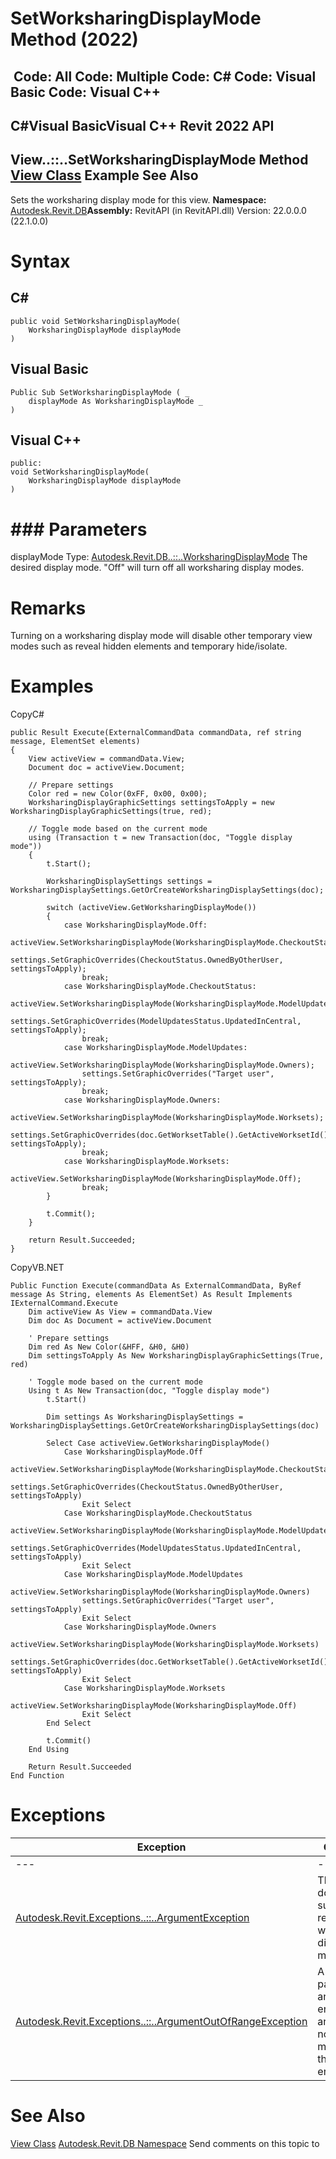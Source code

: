 # SetWorksharingDisplayMode Method (2022)

﻿
 Code: All Code: Multiple Code: C# Code: Visual Basic Code: Visual C++   
---  
C#Visual BasicVisual C++
Revit 2022 API  
---  
View..::..SetWorksharingDisplayMode Method   
[View Class](fb92a4e7-f3a7-ef14-e631-342179b18de9.md "View Class") Example See Also  
---  
Sets the worksharing display mode for this view. 
**Namespace:** [Autodesk.Revit.DB](87546ba7-461b-c646-cbb1-2cb8f5bff8b2.md "Autodesk.Revit.DB Namespace")**Assembly:** RevitAPI (in RevitAPI.dll) Version: 22.0.0.0 (22.1.0.0)
# Syntax
C#  
---  
```text
public void SetWorksharingDisplayMode(
	WorksharingDisplayMode displayMode
)
```
  
Visual Basic  
---  
```text
Public Sub SetWorksharingDisplayMode ( _
	displayMode As WorksharingDisplayMode _
)
```
  
Visual C++  
---  
```text
public:
void SetWorksharingDisplayMode(
	WorksharingDisplayMode displayMode
)
```
  
# ### Parameters
displayMode
    Type: [Autodesk.Revit.DB..::..WorksharingDisplayMode](c23cfd1d-b3d9-0c27-09b0-3ef08b6a87be.md "WorksharingDisplayMode Enumeration") The desired display mode. "Off" will turn off all worksharing display modes. 
# Remarks
Turning on a worksharing display mode will disable other temporary view modes such as reveal hidden elements and temporary hide/isolate. 
# Examples
CopyC#
```text
public Result Execute(ExternalCommandData commandData, ref string message, ElementSet elements)
{
    View activeView = commandData.View;
    Document doc = activeView.Document;

    // Prepare settings
    Color red = new Color(0xFF, 0x00, 0x00);
    WorksharingDisplayGraphicSettings settingsToApply = new WorksharingDisplayGraphicSettings(true, red);

    // Toggle mode based on the current mode
    using (Transaction t = new Transaction(doc, "Toggle display mode"))
    {
        t.Start();

        WorksharingDisplaySettings settings = WorksharingDisplaySettings.GetOrCreateWorksharingDisplaySettings(doc);

        switch (activeView.GetWorksharingDisplayMode())
        {
            case WorksharingDisplayMode.Off:
                activeView.SetWorksharingDisplayMode(WorksharingDisplayMode.CheckoutStatus);
                settings.SetGraphicOverrides(CheckoutStatus.OwnedByOtherUser, settingsToApply);
                break;
            case WorksharingDisplayMode.CheckoutStatus:
                activeView.SetWorksharingDisplayMode(WorksharingDisplayMode.ModelUpdates);
                settings.SetGraphicOverrides(ModelUpdatesStatus.UpdatedInCentral, settingsToApply);
                break;
            case WorksharingDisplayMode.ModelUpdates:
                activeView.SetWorksharingDisplayMode(WorksharingDisplayMode.Owners);
                settings.SetGraphicOverrides("Target user", settingsToApply);
                break;
            case WorksharingDisplayMode.Owners:
                activeView.SetWorksharingDisplayMode(WorksharingDisplayMode.Worksets);
                settings.SetGraphicOverrides(doc.GetWorksetTable().GetActiveWorksetId(), settingsToApply);
                break;
            case WorksharingDisplayMode.Worksets:
                activeView.SetWorksharingDisplayMode(WorksharingDisplayMode.Off);
                break;
        }

        t.Commit();
    }

    return Result.Succeeded;
}
```

CopyVB.NET
```text
Public Function Execute(commandData As ExternalCommandData, ByRef message As String, elements As ElementSet) As Result Implements IExternalCommand.Execute
    Dim activeView As View = commandData.View
    Dim doc As Document = activeView.Document

    ' Prepare settings
    Dim red As New Color(&HFF, &H0, &H0)
    Dim settingsToApply As New WorksharingDisplayGraphicSettings(True, red)

    ' Toggle mode based on the current mode
    Using t As New Transaction(doc, "Toggle display mode")
        t.Start()

        Dim settings As WorksharingDisplaySettings = WorksharingDisplaySettings.GetOrCreateWorksharingDisplaySettings(doc)

        Select Case activeView.GetWorksharingDisplayMode()
            Case WorksharingDisplayMode.Off
                activeView.SetWorksharingDisplayMode(WorksharingDisplayMode.CheckoutStatus)
                settings.SetGraphicOverrides(CheckoutStatus.OwnedByOtherUser, settingsToApply)
                Exit Select
            Case WorksharingDisplayMode.CheckoutStatus
                activeView.SetWorksharingDisplayMode(WorksharingDisplayMode.ModelUpdates)
                settings.SetGraphicOverrides(ModelUpdatesStatus.UpdatedInCentral, settingsToApply)
                Exit Select
            Case WorksharingDisplayMode.ModelUpdates
                activeView.SetWorksharingDisplayMode(WorksharingDisplayMode.Owners)
                settings.SetGraphicOverrides("Target user", settingsToApply)
                Exit Select
            Case WorksharingDisplayMode.Owners
                activeView.SetWorksharingDisplayMode(WorksharingDisplayMode.Worksets)
                settings.SetGraphicOverrides(doc.GetWorksetTable().GetActiveWorksetId(), settingsToApply)
                Exit Select
            Case WorksharingDisplayMode.Worksets
                activeView.SetWorksharingDisplayMode(WorksharingDisplayMode.Off)
                Exit Select
        End Select

        t.Commit()
    End Using

    Return Result.Succeeded
End Function
```

# Exceptions
| Exception | Condition |
| --- | --- |
| --- | --- |
| [Autodesk.Revit.Exceptions..::..ArgumentException](2e6e4206-97a8-dd4b-df5d-4269f4bb6088.md "ArgumentException Class") | This View does not support the requested worksharing display mode. |
| [Autodesk.Revit.Exceptions..::..ArgumentOutOfRangeException](60f148c9-ece0-a6bb-4e12-bb4a9c8c8a24.md "ArgumentOutOfRangeException Class") | A value passed for an enumeration argument is not a member of that enumeration |

# See Also
[View Class](fb92a4e7-f3a7-ef14-e631-342179b18de9.md "View Class")
[Autodesk.Revit.DB Namespace](87546ba7-461b-c646-cbb1-2cb8f5bff8b2.md "Autodesk.Revit.DB Namespace")
Send comments on this topic to 